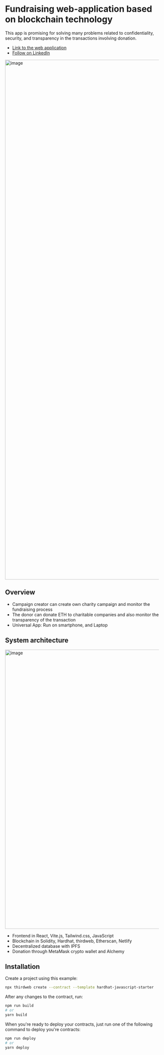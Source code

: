 # Fundraising web-application based on blockchain technology

This app is promising for solving many problems related to confidentiality, security, and transparency in the transactions involving donation.
- [Link to the web application](https://umit-fundraising.netlify.app/)
- [Follow on LinkedIn](https://www.linkedin.com/in/arshat-talap-09628a215/)

<img width="1698" alt="image" src="https://github.com/kamzadias/blockchain-fundraising-app/assets/68639981/06e962d7-5513-4df8-92d4-c84f7b0b2493">

## Overview
- Campaign creator can create own charity campaign and monitor the fundraising process
- The donor can donate ETH to charitable companies and also monitor the transparency of the transaction
- Universal App: Run on smartphone, and Laptop

## System architecture

<img width="912" alt="image" src="https://github.com/kamzadias/blockchain-fundraising-app/assets/68639981/99be9ef0-5b9b-465f-89bd-ee3542d90eb0">

- Frontend in React, Vite.js, Tailwind.css, JavaScript 
- Blockchain in Solidity, Hardhat, thirdweb, Etherscan, Netlify
- Decentralized database with IPFS
- Donation through MetaMask crypto wallet and Alchemy

## Installation
Create a project using this example:

```bash
npx thirdweb create --contract --template hardhat-javascript-starter
```

After any changes to the contract, run:

```bash
npm run build
# or
yarn build
```

When you're ready to deploy your contracts, just run one of the following command to deploy you're contracts:

```bash
npm run deploy
# or
yarn deploy
```
